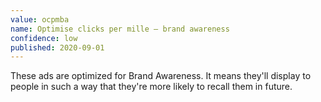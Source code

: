 ```yaml
---
value: ocpmba
name: Optimise clicks per mille – brand awareness
confidence: low
published: 2020-09-01
---
```


These ads are optimized for Brand Awareness. It means they'll display to people in such a
way that they're more likely to recall them in future.
